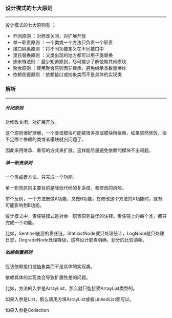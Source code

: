 ### 设计模式的七大原则

---

设计模式的七大原则有 ：

- 开闭原则 ：对修改关闭，对扩展开放
- 单一职责原则 ：一个类或一个方法只负责一个职责
- 接口隔离原则 ：将不同功能定义在不同接口中
- 里氏替换原则 ：父类出现的地方都可以用子类替换
- 迪米特法则 ：最少知道原则，尽可能少了解依赖其他模块
- 聚合原则 ：使用聚合原则而非继承，避免继承类数量爆炸
- 依赖倒置原则 ：依赖接口或抽象类而不是具体的实现类



### 解析

---



##### 开闭原则

对修改关闭，对扩展开放。

这个原则很好理解，一个类或模块可能被很多类或模块所依赖，如果贸然修改，指不定哪个依赖的类或者模块就出问题了。

因此采用继承、重写的方式来扩展，这样能尽量避免依赖的模块不出问题。



##### 单一职责原则

一个类或者方法，只完成一个功能。

单一职责原则主要目的是降低代码的复杂度，和修改的风险。

举个反例，一个方法既做A功能，又做B功能，在修改这个方法的A功能时，就有可能影响到B功能。



设计模式中，责任链模式是对单一职责原则最佳的注释。责任链上的每个类，都只完成一个功能。

比如，Sentinel底层的责任链，StaticistNode就只处理统计，LogNode就只处理日志，DegradeNode处理降级，这样设计职责明确，划分的比较清晰。



##### 依赖倒置原则

应该依赖接口或抽象类而不是具体的实现类。

依赖具体的实现类会导致扩展性差的问题。

比如，方法的入参是ArrayList，那么就只能接受ArrayList类型的。

如果入参是List，那么调用方填ArrayList或者LinkedList都可以。

如果入参是Collection